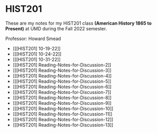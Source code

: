 # HIST201

These are my notes for my HIST201 class **(American History 1865 to Present)** at UMD during the Fall 2022 semester.

Professor: Howard Smead

- [[[HIST201] 10-19-22]]
- [[[HIST201] 10-24-22]]
- [[[HIST201] 10-31-22]]
- [[[HIST201] Reading-Notes-for-Discussion-2]]
- [[[HIST201] Reading-Notes-for-Discussion-3]]
- [[[HIST201] Reading-Notes-for-Discussion-4]]
- [[[HIST201] Reading-Notes-for-Discussion-5]]
- [[[HIST201] Reading-Notes-for-Discussion-6]]
- [[[HIST201] Reading-Notes-for-Discussion-7]]
- [[[HIST201] Reading-Notes-for-Discussion-8]]
- [[[HIST201] Reading-Notes-for-Discussion-9]]
- [[[HIST201] Reading-Notes-for-Discussion-10]]
- [[[HIST201] Reading-Notes-for-Discussion-11]]
- [[[HIST201] Reading-Notes-for-Discussion-12]]
- [[[HIST201] Reading-Notes-for-Discussion-13]]
